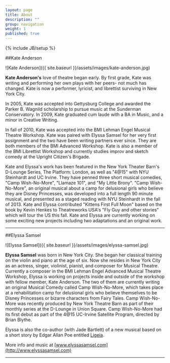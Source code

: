 ```yaml
---
layout: page
title: About
description: ""
group: navigation
weight: 1
published: true
---
```


{% include JB/setup %}

##Kate Anderson

![Kate Anderson]({{ site.baseurl }}/assets/images/kate-anderson.jpg)

**Kate Anderson's** love of theatre began early. By first grade, Kate was writing and performing her own plays with her peers- not much has changed. Kate is now a performer, lyricist, and librettist surviving in New York City.

In 2005, Kate was accepted into Gettysburg College and awarded the Parker B. Wagnild scholarship to pursue music at the Sunderman Conservatory. In 2009, Kate graduated cum laude with a BA in Music, and a minor in Creative Writing.

In fall of 2010, Kate was accepted into the BMI Lehman Engel Musical Theatre Workshop. Kate was paired with Elyssa Samsel for her very first assignment and the two have been writing partners ever since. They are both members of the BMI Advanced Workshop. Kate is also a member of the BMI Librettist Workshop and currently studies improv and sketch comedy at the Upright Citizen's Brigade.

Kate and Elyssa's work has been featured in the New York Theater Barn's D-Lounge Series, The Platform: London, as well as "4@15" with NYU Steinhardt and UC Irvine. They have penned three short musical comedies, "Camp Wish-No-More", "Llamaze 101", and "My Little Brony". "Camp Wish-No-More", an original musical about a camp for delusional girls who believe they are Disney Princesses, was developed into a full length 90 minute musical, and presented as a staged reading with NYU Steinhardt in the fall of 2013. Kate and Elyssa contributed "Kittens First Full Moon" based on the book by Kevin Henkes to Theatreworks USA's "Fly Guy and other stories" which will tour the US this fall. Kate and Elyssa are currently working on some exciting new projects including two adaptations and an original work. 

***

##Elyssa Samsel

![Elyssa Samsel]({{ site.baseurl }}/assets/images/elyssa-samsel.jpg)

**Elyssa Samsel** was born in New York City. She began her classical training on the violin and piano at the age of six. Now she resides in New York City as an actress, singer, violinist, pianist, and composer for Musical Theatre. Currently a composer in the BMI Lehman Engel Advanced Musical Theatre Workshop, Elyssa is working on projects inside and outside of the workshop with fellow member, Kate Anderson. The two of them are currently writing an original Musical Comedy called Camp Wish-No-More, which takes place at a rehabilitation camp for delusional girls who believe themselves to be Disney Princesses or bizarre characters from Fairy Tales. Camp Wish-No-More was recently produced by New York Theatre Barn as part of their monthly series at the D-Lounge in Union Square. Camp Wish-No-More had its first debut as part of the 4@15 UC-Irvine Satellite Program, directed by Brian Blythe.

Elyssa is also the co-author (with Jade Bartlett) of a new musical based on a short story by Edgar Allan Poe entitled [Ligeia](http://ligeiathemusical.com).

More info and music at [www.elyssasamsel.com](http://www.elyssasamsel.com)

***